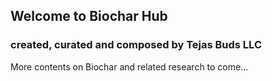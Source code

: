## Welcome to Biochar Hub
### created, curated and composed by Tejas Buds LLC

More contents on Biochar and related research to come...